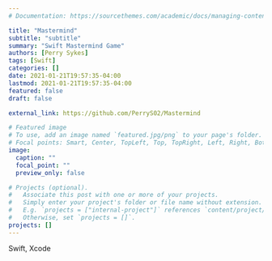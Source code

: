 ```yaml
---
# Documentation: https://sourcethemes.com/academic/docs/managing-content/

title: "Mastermind"
subtitle: "subtitle"
summary: "Swift Mastermind Game"
authors: [Perry Sykes]
tags: [Swift]
categories: []
date: 2021-01-21T19:57:35-04:00
lastmod: 2021-01-21T19:57:35-04:00
featured: false
draft: false

external_link: https://github.com/PerryS02/Mastermind

# Featured image
# To use, add an image named `featured.jpg/png` to your page's folder.
# Focal points: Smart, Center, TopLeft, Top, TopRight, Left, Right, BottomLeft, Bottom, BottomRight.
image:
  caption: ""
  focal_point: ""
  preview_only: false

# Projects (optional).
#   Associate this post with one or more of your projects.
#   Simply enter your project's folder or file name without extension.
#   E.g. `projects = ["internal-project"]` references `content/project/deep-learning/index.md`.
#   Otherwise, set `projects = []`.
projects: []
---
```


Swift, Xcode
